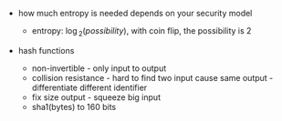 
- how much entropy is needed depends on your security model
	- entropy: $\log{_2}(possibility)$, with coin flip, the possibility is 2

- hash functions
	- non-invertible - only input to output
	- collision resistance - hard to find two input cause same output - differentiate different identifier
	- fix size output - squeeze big input
	- sha1(bytes) to 160 bits